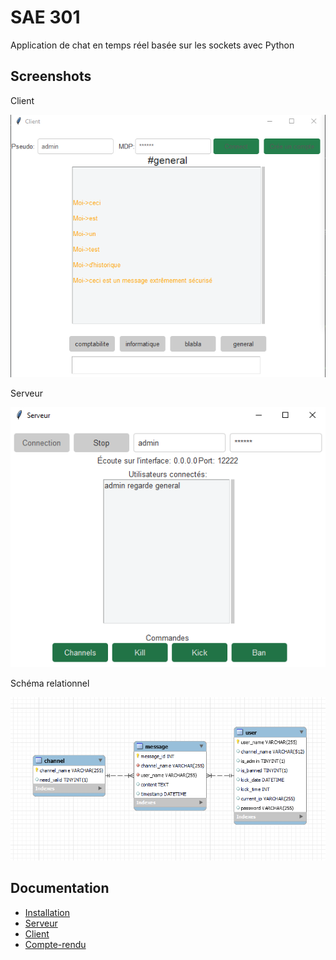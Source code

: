 
# SAE 301

Application de chat en temps réel basée sur les sockets avec Python


## Screenshots
Client

![App Screenshot](media/client.png)

Serveur

![App Screenshot](media/serveur.png)

Schéma relationnel

![App Screenshot](media/er_diagram.png)
## Documentation

* [Installation](media/Documentation_Installation.pdf)
* [Serveur](media/Documentation_Serveur.pdf)
* [Client](media/Documentation_Client.pdf)
* [Compte-rendu](media/Document_Réponse.pdf)
